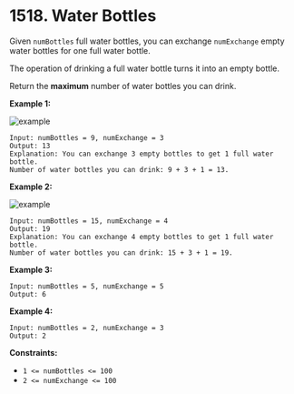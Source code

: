 # 1518. Water Bottles

Given `numBottles` full water bottles, you can exchange `numExchange` empty water bottles for one full water bottle.

The operation of drinking a full water bottle turns it into an empty bottle.

Return the **maximum** number of water bottles you can drink.

**Example 1:**

![example](https://assets.leetcode.com/uploads/2020/07/01/sample_1_1875.png)

```()
Input: numBottles = 9, numExchange = 3
Output: 13
Explanation: You can exchange 3 empty bottles to get 1 full water bottle.
Number of water bottles you can drink: 9 + 3 + 1 = 13.
```

**Example 2:**

![example](https://assets.leetcode.com/uploads/2020/07/01/sample_2_1875.png)

```()
Input: numBottles = 15, numExchange = 4
Output: 19
Explanation: You can exchange 4 empty bottles to get 1 full water bottle. 
Number of water bottles you can drink: 15 + 3 + 1 = 19.
```

**Example 3:**

```()
Input: numBottles = 5, numExchange = 5
Output: 6
```

**Example 4:**

```()
Input: numBottles = 2, numExchange = 3
Output: 2
```

**Constraints:**

- `1 <= numBottles <= 100`
- `2 <= numExchange <= 100`
